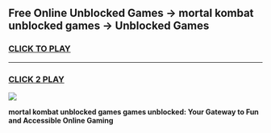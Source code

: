 
## Free Online Unblocked Games → mortal kombat unblocked games → Unblocked Games
<h3>
<a href="https://premium.freeplayer.one?title=mortal_kombat_unblocked_games&ref=21F">CLICK TO PLAY</a></h3>
<hr>

<h3>
<a href="https://premium.freeplayer.one?title=mortal_kombat_unblocked_games&ref=21F">CLICK 2 PLAY</a>
  
</h3>

<a href="https://premium.freeplayer.one?title=mortal_kombat_unblocked_games&ref=21F/"><img src="https://clearcache.store/games.png"></a>


**mortal kombat unblocked games games unblocked: Your Gateway to Fun and Accessible Online Gaming**
